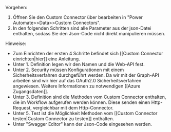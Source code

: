 Vorgehen:  
1. Öffnen Sie den Custom Connector über bearbeiten in "Power Automate>>Data>>Custom Connectors".  
2. In den folgenden Schritten sind alle Parameter aus der json-Datei enthalten, sodass Sie den Json-Code nicht direkt manipulieren müssen.

Hinweise:  
- Zum Einrichten der ersten 4 Schritte befindet sich [[Custom Connector einrichten|hier]] eine Anleitung.  
- Unter 1. Definition legen wir den Namen und die Web-API fest.  
- Unter 2. Security müssen Konfigurationen mit einem Sicherheitsverfahren durchgeführt werden. Da wir mit der Graph-API arbeiten sind wir hier auf das OAuth2.0 Sicherheitsverfahren angewiesen. Weitere Informationen zu notwendigen [[Azure Zugangsdaten]].  
- Unter 3. Definition sind die Methoden vom Custom Connector enthalten, die im Workflow aufgerufen werden können. Diese senden einen Http-Request, vergleichbar mit dem Http-Connector.  
- Unter 5. Test ist die Möglichkeit Methoden vom [[Custom Connector testen|Custom Connector zu testen]] enthalten.  
- Unter "Swagger Editor" kann der Json-Code eingesehen werden.